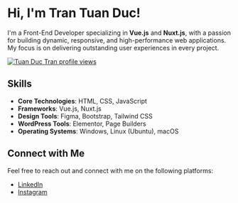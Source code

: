 # Hi, I'm Tran Tuan Duc!

I'm a Front-End Developer specializing in **Vue.js** and **Nuxt.js**, with a passion for building dynamic, responsive, and high-performance web applications. My focus is on delivering outstanding user experiences in every project.

[![Tuan Duc Tran profile views](https://u8views.com/api/v1/github/profiles/69758022/views/day-week-month-total-count.svg)](https://u8views.com/github/tuanductran)

## Skills

- **Core Technologies**: HTML, CSS, JavaScript
- **Frameworks**: Vue.js, Nuxt.js
- **Design Tools**: Figma, Bootstrap, Tailwind CSS
- **WordPress Tools**: Elementor, Page Builders
- **Operating Systems**: Windows, Linux (Ubuntu), macOS

## Connect with Me

Feel free to reach out and connect with me on the following platforms:

- [LinkedIn](https://linkedin.com/in/tuanductran)
- [Instagram](https://www.instagram.com/ductt.56)
